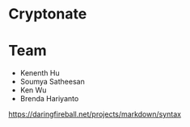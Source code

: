 # Cryptonate

# Team 
* Kenenth Hu
* Soumya Satheesan
* Ken Wu
* Brenda Hariyanto



https://daringfireball.net/projects/markdown/syntax

